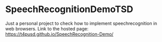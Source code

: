 # SpeechRecognitionDemoTSD
Just a personal project to check how to implement speechrecognition in web browsers.
Link to the hosted page: https://t4pusd.github.io/SpeechRecognition-Demo/
